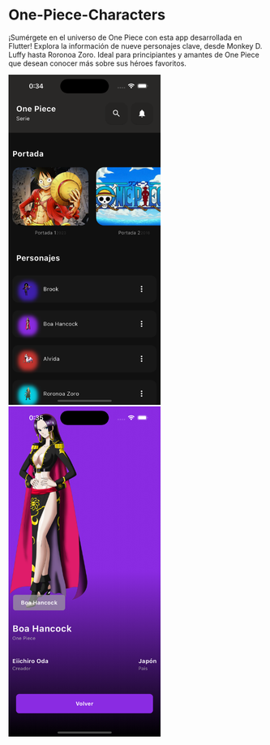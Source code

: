 # One-Piece-Characters
¡Sumérgete en el universo de One Piece con esta app desarrollada en Flutter! Explora la información de nueve personajes clave, desde Monkey D. Luffy hasta Roronoa Zoro. Ideal para principiantes y amantes de One Piece que desean conocer más sobre sus héroes favoritos.

<img src="https://github.com/ayoub3001/One-Piece-Characters/blob/main/assets/imageAppEnd/screen_1.png" alt="Screen Home" width="300"> <img src="https://github.com/ayoub3001/One-Piece-Characters/blob/main/assets/imageAppEnd/screen_2.png" alt="Screen Character" width="300">
